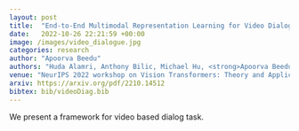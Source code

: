 ```yaml
---
layout: post
title:  "End-to-End Multimodal Representation Learning for Video Dialog"
date:   2022-10-26 22:21:59 +00:00
image: /images/video_dialogue.jpg
categories: research
author: "Apoorva Beedu"
authors: "Huda Alamri, Anthony Bilic, Michael Hu, <strong>Apoorva Beedu</strong>, Irfan Essa"
venue: "NeurIPS 2022 workshop on Vision Transformers: Theory and Applications"
arxiv: https://arxiv.org/pdf/2210.14512
bibtex: bib/videoDiag.bib
---
```

We present a framework for video based dialog task.